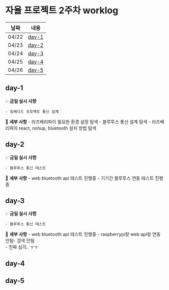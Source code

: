 # 자율 프로젝트 2주차 worklog

|날짜|내용|
|:---:|:---:|
|04/22|[day-1](#day-1)|
|04/23|[day-2](#day-2)|
|04/24|[day-3](#day-3)|
|04/25|[day-4](#day-4)|
|04/26|[day-5](#day-5)|


## day-1

💡 **금일 실시 사항**

    - 임베디드 프로젝트 통신 설계

📜 **세부 사항**
    - 라즈베리파이 필요한 환경 설정 탐색
    - 블루투스 통신 설계 탐색 
    - 라즈베리파이 react, nohup, bluetooth 설치 방법 탐색 

    
## day-2

💡 **금일 실시 사항**

    - 블루투스 통신 테스트 

📜 **세부 사항**
    - web bluetooth api 테스트 진행중 
    - 기기간 블루투스 연동 테스트 진행중 


## day-3
💡 **금일 실시 사항**

    - 블루투스 통신 테스트 

📜 **세부 사항**
    - web bluetooth api 테스트 진행중 
    - raspberrypi랑 web api랑 연동 안됨- 검색 안됨  
    - 진짜 심각.. ㅜㅜ 


## day-4


## day-5
